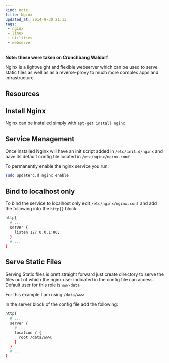 ```yaml
---
kind: note
title: Nginx
updated_at: 2014-9-30 21:13
tags:
 - nginx
 - linux
 - utilities
 - webserver
---
```


**Note: these were taken on Crunchbang Waldorf**

Nginx is a lightweight and flexible webserver which can be used to serve static
files as well as as a reverse-proxy to much more complex apps and
infrastructure.

## Resources

## Install Nginx

Nginx can be installed simply with `apt-get install nginx`

## Service Management

Once installed Nginx will have an init script added in `/etc/init.d/nginx` and
have its default config file located in `/etc/nginx/nginx.conf`

To permanently enable the nginx service you run:

```bash
sudo updaterc.d nginx enable
```

## Bind to localhost only

To bind the service to localhost only edit `/etc/nginx/nginx.conf` and add the
following into the `http{}` block:

```bash
http{
  # ...
  server {
    listen 127.0.0.1:80;
  }
  # ...
}

```

## Serve Static Files

Serving Static files is prett straight forward just create directory to serve
the files out of which the nginx user indicated in the config file can access.
Default user for this role is `www-data`

For this example I am using `/data/www`

In the server block of the config file add the following:

```bash
http{
  # ...
  server {
    # ...
    location / {
      root /data/www;
    }
  }
  # ...
}
```
